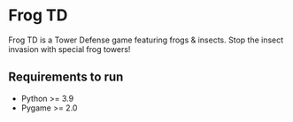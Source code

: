 # Frog TD

Frog TD is a Tower Defense game featuring frogs & insects. Stop the insect invasion with special frog towers!


## Requirements to run

- Python >= 3.9
- Pygame >= 2.0
